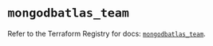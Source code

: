 # `mongodbatlas_team`

Refer to the Terraform Registry for docs: [`mongodbatlas_team`](https://registry.terraform.io/providers/mongodb/mongodbatlas/1.35.0/docs/resources/team).
